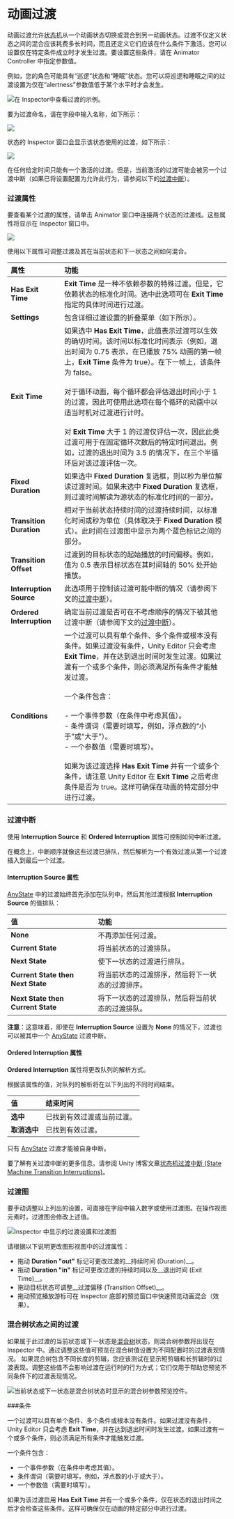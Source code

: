 # 动画过渡

动画过渡允许[状态机](StateMachineBasics.html)从一个动画状态切换或混合到另一动画状态。过渡不仅定义状态之间的混合应该耗费多长时间，而且还定义它们应该在什么条件下激活。您可以设置仅在特定条件成立时才发生过渡。要设置这些条件，请在 Animator Controller 中指定参数值。

例如，您的角色可能具有“巡逻”状态和“睡眠”状态。您可以将巡逻和睡眠之间的过渡设置为仅在“alertness”参数值低于某个水平时才会发生。

![在 Inspector中查看过渡的示例。](../uploads/Main/classTransitionAnimatorPreview.jpg)

要为过渡命名，请在字段中输入名称，如下所示：

![](../uploads/Main/AnimatorTransitionName.png) 

状态的 Inspector 窗口会显示该状态使用的过渡，如下所示：

![](../uploads/Main/AnimatorTransitionNameInState.png) 

在任何给定时间只能有一个激活的过渡。但是，当前激活的过渡可能会被另一个过渡中断（如果已将设置配置为允许此行为，请参阅以下的[过渡中断](#TransitionInterruption)）。

### 过渡属性

要查看某个过渡的属性，请单击 Animator 窗口中连接两个状态的过渡线。这些属性将显示在 Inspector 窗口中。

![](../uploads/Main/class-Transition-Properties.png) 

使用以下属性可调整过渡及其在当前状态和下一状态之间如何混合。

| **属性**| **功能** |
|:---|:---| 
| __Has Exit Time__|  __Exit Time__ 是一种不依赖参数的特殊过渡。但是，它依赖状态的标准化时间。选中此选项可在 __Exit Time__ 指定的具体时间进行过渡。 |
| __Settings__| 包含详细过渡设置的折叠菜单（如下所示）。 |
| __Exit Time__| 如果选中 __Has Exit Time__，此值表示过渡可以生效的确切时间。该时间以标准化时间表示（例如，退出时间为 0.75 表示，在已播放 75% 动画的第一帧上，__Exit Time__ 条件为 true）。在下一帧上，该条件为 false。<br/><br/>对于循环动画，每个循环都会评估退出时间小于 1 的过渡，因此可使用此选项在每个循环的动画中以适当时机对过渡进行计时。<br/><br/>对 __Exit Time__ 大于 1 的过渡仅评估一次，因此此类过渡可用于在固定循环次数后的特定时间退出。例如，过渡的退出时间为 3.5 的情况下，在三个半循环后对该过渡评估一次。 |
| __Fixed Duration__| 如果选中 __Fixed Duration__ 复选框，则以秒为单位解读过渡时间。如果未选中 __Fixed Duration__ 复选框，则过渡时间解读为源状态的标准化时间的一部分。 |
| __Transition Duration__| 相对于当前状态持续时间的过渡持续时间，以标准化时间或秒为单位（具体取决于 __Fixed Duration__ 模式）。此时间在过渡图中显示为两个蓝色标记之间的部分。|
| __Transition Offset__| 过渡到的目标状态的起始播放的时间偏移。例如，值为 0.5 表示目标状态在其时间轴的 50% 处开始播放。 |
| __Interruption Source__| 此选项用于控制该过渡可能中断的情况（请参阅下文的[过渡中断](#TransitionInterruption)）。 |
| __Ordered Interruption__| 确定当前过渡是否可在不考虑顺序的情况下被其他过渡中断（请参阅下文的[过渡中断](#TransitionInterruption)）。|
| __Conditions__| 一个过渡可以具有单个条件、多个条件或根本没有条件。如果过渡没有条件，Unity Editor 只会考虑 __Exit Time__，并在达到退出时间时发生过渡。如果过渡有一个或多个条件，则必须满足所有条件才能触发过渡。<br/><br/>一个条件包含：<br/><br/>- 一个事件参数（在条件中考虑其值）。<br/>- 条件谓词（需要时填写，例如，浮点数的“小于”或“大于”）。<br/>- 一个参数值（需要时填写）。<br/><br/>如果为该过渡选择 __Has Exit Time__ 并有一个或多个条件，请注意 Unity Editor 在 __Exit Time__ 之后考虑条件是否为 true。这样可确保在动画的特定部分中进行过渡。 |

<a name="TransitionInterruption"></a> 

### 过渡中断

使用 __Interruption Source__ 和 __Ordered Interruption__ 属性可控制如何中断过渡。

在概念上，中断顺序就像这些过渡已排队，然后解析为一个有效过渡从第一个过渡插入到最后一个过渡。

#### Interruption Source 属性

[AnyState](class-State.html) 中的过渡始终首先添加在队列中，然后其他过渡根据 __Interruption Source__ 的值排队：

| **值**| **功能** |
|:---|:---| 
| __None__| 不再添加任何过渡。 |
| __Current State__| 将当前状态的过渡排队。 |
| __Next State__| 使下一状态的过渡进行排队。 |
| __Current State then Next State__| 将当前状态的过渡排序，然后将下一状态的过渡排序。 |
| __Next State then Current State__| 将下一状态的过渡排队，然后将当前状态的过渡排队。 |

**注意**：这意味着，即使在 __Interruption Source__ 设置为 __None__ 的情况下，过渡也可以被其中一个 [AnyState](class-State.html) 过渡中断。

#### Ordered Interruption 属性

__Ordered Interruption__ 属性将更改队列的解析方式。

根据该属性的值，对队列的解析将在以下列出的不同时间结束。

| **值**| **结束时间** |
|:---|:---| 
| __选中__| 已找到有效过渡或当前过渡。 |
| __取消选中__| 已找到有效过渡。 |

只有 [AnyState](class-State.html) 过渡才能被自身中断。

要了解有关过渡中断的更多信息，请参阅 Unity 博客文章[状态机过渡中断 (State Machine Transition Interruptions)](https://blogs.unity3d.com/2016/07/13/wait-ive-changed-my-mind-state-machine-transition-interruptions/)。

### 过渡图

要手动调整以上列出的设置，可直接在字段中输入数字或使用过渡图。在操作视图元素时，过渡图会修改上述值。

![Inspector 中显示的过渡设置和过渡图](../uploads/Main/AnimatorTransitionSettingsAndGraph.svg)

请根据以下说明更改图形视图中的过渡属性：

* 拖动 __Duration "out"__ 标记可更改过渡的__持续时间 (Duration)__。
* 拖动 __Duration "in"__ 标记可更改过渡的持续时间以及__退出时间 (Exit Time)__。
* 拖动目标状态可调整__过渡偏移 (Transition Offset)__。
* 拖动预览播放游标可在 Inspector 底部的预览窗口中快速预览动画混合（效果）。

### 混合树状态之间的过渡

如果属于此过渡的当前状态或下一状态是[混合树](class-BlendTree.html)状态，则混合树参数将出现在 Inspector 中。通过调整这些值可预览在混合树值设置为不同配置时的过渡表现情况。
如果混合树包含不同长度的剪辑，您应该测试在显示短剪辑和长剪辑时的过渡表现。调整这些值不会影响过渡在运行时的行为方式；它们仅用于帮助您预览不同条件下的过渡表现情况。

![当前状态或下一状态是混合树状态时显示的混合树参数预览控件。](../uploads/Main/AnimatorTransitionInspectorShowingBlendtreeParams.png)

<a name="Conditions"></a> 

###条件

一个过渡可以具有单个条件、多个条件或根本没有条件。如果过渡没有条件，Unity Editor 只会考虑 __Exit Time__，并在达到退出时间时发生过渡。如果过渡有一个或多个条件，则必须满足所有条件才能触发过渡。

一个条件包含：

* 一个事件参数（在条件中考虑其值）。
* 条件谓词（需要时填写，例如，浮点数的小于或大于）。
* 一个参数值（需要时填写）。

如果为该过渡启用 __Has Exit Time__ 并有一个或多个条件，仅在状态的退出时间之后才会检查这些条件。这样可确保仅在动画的特定部分中进行过渡。
